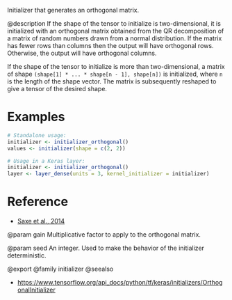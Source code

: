 Initializer that generates an orthogonal matrix.

@description
If the shape of the tensor to initialize is two-dimensional, it is
initialized with an orthogonal matrix obtained from the QR decomposition of
a matrix of random numbers drawn from a normal distribution. If the matrix
has fewer rows than columns then the output will have orthogonal rows.
Otherwise, the output will have orthogonal columns.

If the shape of the tensor to initialize is more than two-dimensional,
a matrix of shape `(shape[1] * ... * shape[n - 1], shape[n])`
is initialized, where `n` is the length of the shape vector.
The matrix is subsequently reshaped to give a tensor of the desired shape.

# Examples

```r
# Standalone usage:
initializer <- initializer_orthogonal()
values <- initializer(shape = c(2, 2))
```


```r
# Usage in a Keras layer:
initializer <- initializer_orthogonal()
layer <- layer_dense(units = 3, kernel_initializer = initializer)
```

# Reference
- [Saxe et al., 2014](https://openreview.net/forum?id=_wzZwKpTDF_9C)

@param gain
Multiplicative factor to apply to the orthogonal matrix.

@param seed
An integer. Used to make the behavior of the initializer
deterministic.

@export
@family initializer
@seealso
+ <https://www.tensorflow.org/api_docs/python/tf/keras/initializers/OrthogonalInitializer>
